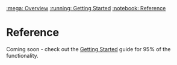 <nav class="navigation-top">
  <a href="../">:mega: Overview</a>
  <a href="../getting-started">:running: Getting Started</a>
  <a href="../reference">:notebook: Reference</a>
</nav>

# Reference

Coming soon - check out the [Getting Started](../getting-started) guide for 95% of the functionality.
